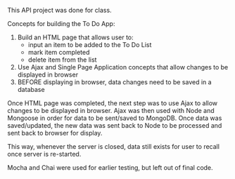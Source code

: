 This API project was done for class. 

Concepts for building the To Do App:

  1) Build an HTML page that allows user to:
      * input an item to be added to the To Do List
      * mark item completed
      * delete item from the list
  2) Use Ajax and Single Page Application concepts that allow changes to be displayed in browser
  3) BEFORE displaying in browser, data changes need to be saved in a database

Once HTML page was completed, the next step was to use Ajax to allow changes to be displayed in browser. Ajax was then used 
with Node and Mongoose in order for data to be sent/saved to MongoDB. Once data was saved/updated, the new data was sent back 
to Node to be processed and sent back to browser for display.

This way, whenever the server is closed, data still exists for user to recall once server is re-started.

Mocha and Chai were used for earlier testing, but left out of final code.
